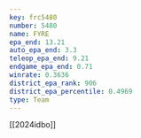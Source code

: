 ```yaml
---
key: frc5480
number: 5480
name: FYRE
epa_end: 13.21
auto_epa_end: 3.3
teleop_epa_end: 9.21
endgame_epa_end: 0.71
winrate: 0.3636
district_epa_rank: 906
district_epa_percentile: 0.4969
type: Team
---
```

[[2024idbo]]
